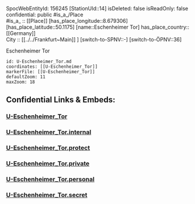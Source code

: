 ﻿---
location: [50.1175,8.679306] 
type: Station 
mapzoom: [8,18] 
mapmarker: subway 
tags:
- geo/station/subway
---
SpocWebEntityId: 156245
[StationUId::14] 
isDeleted: false
isReadOnly: false
confidential: public
#is_a_/Place  
#is_a_ :: [[Place]] 
[has_place_longitude::8.679306] 
[has_place_latitude::50.1175] 
[name::Eschenheimer Tor] 
has_place_country:: [[Germany]]  
City :: [[../../Frankfurt~Main]] ] 
[switch-to-SPNV::-] 
[switch-to-ÖPNV::36] 

Eschenheimer Tor

```leaflet
id: U-Eschenheimer_Tor.md
coordinates: [[U-Eschenheimer_Tor]] 
markerFile: [[U-Eschenheimer_Tor]] 
defaultZoom: 11 
maxZoom: 18
```


## Confidential Links & Embeds: 

### [U-Eschenheimer_Tor](/_public/Earth/Continent/Europe/Europe~Central/Germany/Germany~West/Hessen/counties~Hessen/Frankfurt~Main/Stations-FFM~U/U-Eschenheimer_Tor.md) 

### [U-Eschenheimer_Tor.internal](/_internal/Earth/Continent/Europe/Europe~Central/Germany/Germany~West/Hessen/counties~Hessen/Frankfurt~Main/Stations-FFM~U/U-Eschenheimer_Tor.internal.md) 

### [U-Eschenheimer_Tor.protect](/_protect/Earth/Continent/Europe/Europe~Central/Germany/Germany~West/Hessen/counties~Hessen/Frankfurt~Main/Stations-FFM~U/U-Eschenheimer_Tor.protect.md) 

### [U-Eschenheimer_Tor.private](/_private/Earth/Continent/Europe/Europe~Central/Germany/Germany~West/Hessen/counties~Hessen/Frankfurt~Main/Stations-FFM~U/U-Eschenheimer_Tor.private.md) 

### [U-Eschenheimer_Tor.personal](/_personal/Earth/Continent/Europe/Europe~Central/Germany/Germany~West/Hessen/counties~Hessen/Frankfurt~Main/Stations-FFM~U/U-Eschenheimer_Tor.personal.md) 

### [U-Eschenheimer_Tor.secret](/_secret/Earth/Continent/Europe/Europe~Central/Germany/Germany~West/Hessen/counties~Hessen/Frankfurt~Main/Stations-FFM~U/U-Eschenheimer_Tor.secret.md) 
